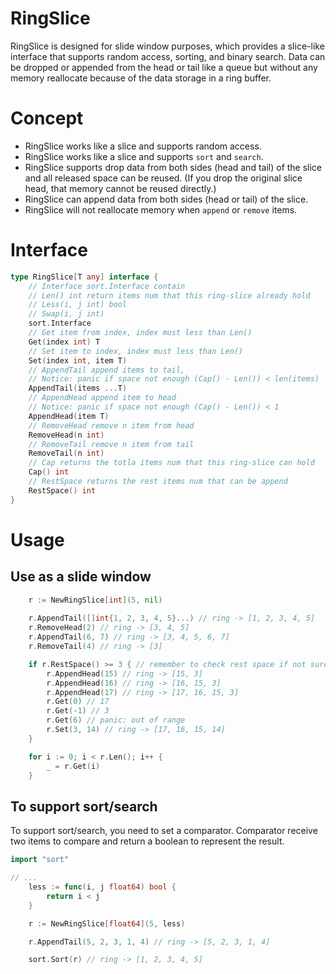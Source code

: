 # RingSlice
RingSlice is designed for slide window purposes, which provides a slice-like interface that supports random access, sorting, and binary search. Data can be dropped or appended from the head or tail like a queue but without any memory reallocate because of the data storage in a ring buffer.

# Concept
- RingSlice works like a slice and supports random access.
- RingSlice works like a slice and supports `sort` and `search`.
- RingSlice supports drop data from both sides (head and tail) of the slice and all released space can be reused. (If you drop the original slice head, that memory cannot be reused directly.)
- RingSlice can append data from both sides (head or tail) of the slice.
- RingSlice will not reallocate memory when `append` or `remove` items.

# Interface
```go
type RingSlice[T any] interface {
	// Interface sort.Interface contain
	// Len() int return items num that this ring-slice already hold
	// Less(i, j int) bool
	// Swap(i, j int)
	sort.Interface
	// Get item from index, index must less than Len()
	Get(index int) T
	// Set item to index, index must less than Len()
	Set(index int, item T)
	// AppendTail append items to tail,
    // Notice: panic if space not enough (Cap() - Len()) < len(items)
	AppendTail(items ...T)
	// AppendHead append item to head
    // Notice: panic if space not enough (Cap() - Len()) < 1
	AppendHead(item T)
	// RemoveHead remove n item from head
	RemoveHead(n int)
	// RemoveTail remove n item from tail
	RemoveTail(n int)
	// Cap returns the totla items num that this ring-slice can hold
	Cap() int
    // RestSpace returns the rest items num that can be append
	RestSpace() int
}
```

# Usage

## Use as a slide window
```go
    r := NewRingSlice[int](5, nil)
    
    r.AppendTail([]int{1, 2, 3, 4, 5}...) // ring -> [1, 2, 3, 4, 5]
    r.RemoveHead(2) // ring -> [3, 4, 5]
    r.AppendTail(6, 7) // ring -> [3, 4, 5, 6, 7]
    r.RemoveTail(4) // ring -> [3]

    if r.RestSpace() >= 3 { // remember to check rest space if not sure how much space left
        r.AppendHead(15) // ring -> [15, 3]
        r.AppendHead(16) // ring -> [16, 15, 3]
        r.AppendHead(17) // ring -> [17, 16, 15, 3]
        r.Get(0) // 17
        r.Get(-1) // 3
        r.Get(6) // panic: out of range
        r.Set(3, 14) // ring -> [17, 16, 15, 14]
    }

    for i := 0; i < r.Len(); i++ {
        _ = r.Get(i)
    }

```

## To support sort/search
To support sort/search, you need to set a comparator.
Comparator receive two items to compare and return a boolean to represent the result.

```go
import "sort"

// ...
    less := func(i, j float64) bool {
        return i < j
    }

    r := NewRingSlice[float64](5, less)

    r.AppendTail(5, 2, 3, 1, 4) // ring -> [5, 2, 3, 1, 4]

    sort.Sort(r) // ring -> [1, 2, 3, 4, 5]
```